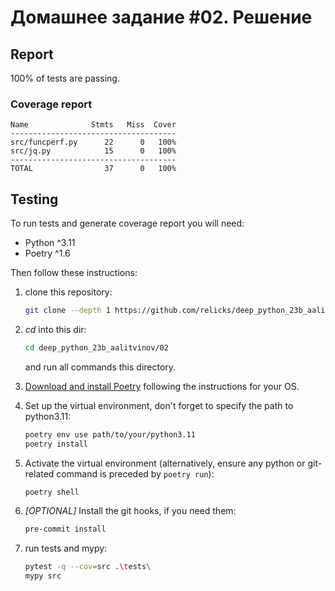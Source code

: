 # Домашнее задание #02. Решение

## Report

100% of tests are passing.

### Coverage report

```
Name              Stmts   Miss  Cover
-------------------------------------
src/funcperf.py      22      0   100%
src/jq.py            15      0   100%
-------------------------------------
TOTAL                37      0   100%
```

## Testing

To run tests and generate coverage report you will need:

- Python ^3.11
- Poetry ^1.6

Then follow these instructions:

1. clone this repository:

   ```bash
   git clone --depth 1 https://github.com/relicks/deep_python_23b_aalitvinov.git
   ```

1. _cd_ into this dir:

   ```bash
   cd deep_python_23b_aalitvinov/02
   ```

   and run all commands this directory.

1. [Download and install Poetry](https://python-poetry.org/docs/#installation) following the instructions for your OS.
1. Set up the virtual environment, don't forget to specify the path to python3.11:

   ```bash
   poetry env use path/to/your/python3.11
   poetry install
   ```

1. Activate the virtual environment (alternatively, ensure any python or git-related command is preceded by `poetry run`):

   ```bash
   poetry shell
   ```

1. _[OPTIONAL]_ Install the git hooks, if you need them:

   ```bash
   pre-commit install
   ```

1. run tests and mypy:

   ```bash
   pytest -q --cov=src .\tests\
   mypy src
   ```
